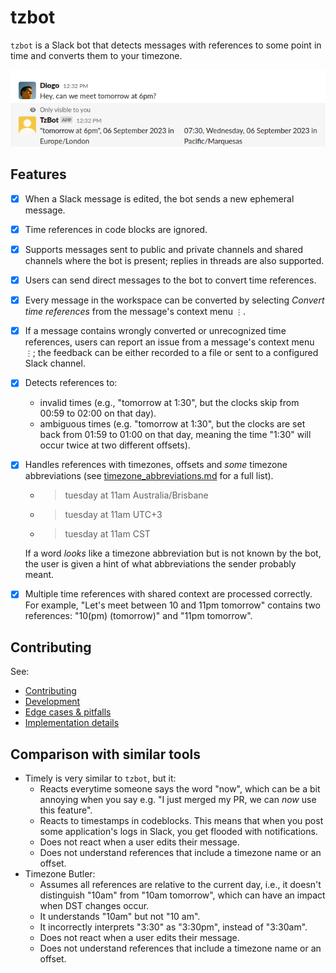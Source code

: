 <!--
-- SPDX-FileCopyrightText: 2022 Serokell <https://serokell.io/>
--
-- SPDX-License-Identifier: MPL-2.0
-->

# tzbot

`tzbot` is a Slack bot that detects messages with references to some point in time
and converts them to your timezone.

![A screenshot of the bot converting "tomorrow at 6pm"](./docs/imgs/example1.png)

## Features

* [x] When a Slack message is edited, the bot sends a new ephemeral message.
* [x] Time references in code blocks are ignored.
* [x] Supports messages sent to public and private channels and shared channels
      where the bot is present; replies in threads are also supported.
* [x] Users can send direct messages to the bot to convert time references.
* [x] Every message in the workspace can be converted by selecting _Convert time references_
      from the message's context menu `⋮`.
* [x] If a message contains wrongly converted or unrecognized time references, users can
      report an issue from a message's context menu `⋮`;
      the feedback can be either recorded to a file or sent to a configured
      Slack channel.
* [x] Detects references to:
  * invalid times (e.g., "tomorrow at 1:30", but the clocks skip from 00:59 to 02:00 on that day).
  * ambiguous times (e.g. "tomorrow at 1:30", but the clocks are set back from 01:59
    to 01:00 on that day, meaning the time "1:30" will occur twice at two different offsets).
* [x] Handles references with timezones, offsets and _some_ timezone abbreviations
  (see [timezone_abbreviations.md](docs/timezone_abbreviations.md) for a full list).
    * > tuesday at 11am Australia/Brisbane
    * > tuesday at 11am UTC+3
    * > tuesday at 11am CST

  If a word _looks_ like a timezone abbreviation but is not known by the bot, the user is given
  a hint of what abbreviations the sender probably meant.
* [x] Multiple time references with shared context are processed correctly. For example,
      "Let's meet between 10 and 11pm tomorrow" contains two references: "10(pm) (tomorrow)" and "11pm tomorrow".

## Contributing

See:
  * [Contributing](CONTRIBUTING.md)
  * [Development](docs/development.md)
  * [Edge cases & pitfalls](docs/pitfalls.md)
  * [Implementation details](docs/implementation_details.md)


## Comparison with similar tools

* Timely is very similar to `tzbot`, but it:
  * Reacts everytime someone says the word "now", which can be a bit annoying when you say e.g.
    "I just merged my PR, we can _now_ use this feature".
  * Reacts to timestamps in codeblocks.
    This means that when you post some application's logs in Slack, you get flooded with notifications.
  * Does not react when a user edits their message.
  * Does not understand references that include a timezone name or an offset.
* Timezone Butler:
  * Assumes all references are relative to the current day, i.e., it doesn't distinguish
    "10am" from "10am tomorrow", which can have an impact when DST changes occur.
  * It understands "10am" but not "10 am".
  * It incorrectly interprets "3:30" as "3:30pm", instead of "3:30am".
  * Does not react when a user edits their message.
  * Does not understand references that include a timezone name or an offset.
